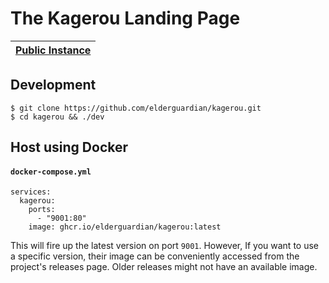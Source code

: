 # The Kagerou Landing Page

| [Public Instance](https://kagerou.dev/)  |
|------------------------------------------|

## Development

```
$ git clone https://github.com/elderguardian/kagerou.git
$ cd kagerou && ./dev
```

## Host using Docker

#### **`docker-compose.yml`**
```
services:
  kagerou:
    ports:
      - "9001:80"
    image: ghcr.io/elderguardian/kagerou:latest
```

This will fire up the latest version on port `9001`.
However, If you want to use a specific version,
their image can be conveniently accessed from the project's releases page.
Older releases might not have an available image.
